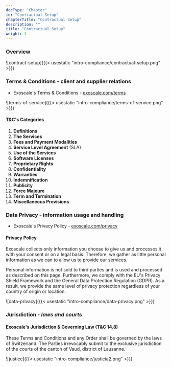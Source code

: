 ```yaml
---
docType: "Chapter"
id: "Contractual Setup"
chapterTitle: "Contractual Setup"
description: ""
title: "Contractual Setup"
weight: 1
---
```


### Overview

![contract-setup]({{< usestatic "intro-compliance/contractual-setup.png" >}})

### Terms & Conditions - client and supplier relations

- Exoscale's Terms & Conditions - [exoscale.com/terms](https://www.exoscale.com/terms/)

![terms-of-service]({{< usestatic "intro-compliance/terms-of-service.png" >}})

#### T&C's Categories

1. **Definitions**
1. **The Services**
1. **Fees and Payment Modalities**
1. **Service Level Agreement** (SLA)
1. **Use of the Services**
1. **Software Licenses**
1. **Proprietary Rights**
1. **Confidentiality**
1. **Warranties**
1. **Indemnification**
1. **Publicity**
1. **Force Majeure**
1. **Term and Termination**
1. **Miscellaneous Provisions**

### Data Privacy - information usage and handling

- Exoscale's Privacy Policy - [exoscale.com/privacy](https://www.exoscale.com/privacy/)

#### Privacy Policy

Exoscale collects only information you choose to give us and processes it with your consent or on a legal basis. Therefore, we gather as little personal information as we can to allow us to provide our services.

Personal information is not sold to third parties and is used and processed as described on this page. Furthermore, we comply with the EU's Privacy Shield Framework and the General Data Protection Regulation (GDPR). As a result, we provide the same level of privacy protection regardless of your country of origin or location.

![data-privacy]({{< usestatic "intro-compliance/data-privacy.png" >}})

### Jurisdiction - *laws and courts*

#### Exoscale's Jurisdiction & Governing Law (T&C 14.8)

These Terms and Conditions and any Order shall be governed by the laws of Switzerland. The Parties irrevocably submit to the exclusive jurisdiction of the courts of the canton of Vaud, district of Lausanne. 

![justice]({{< usestatic "intro-compliance/justicia2.png" >}})